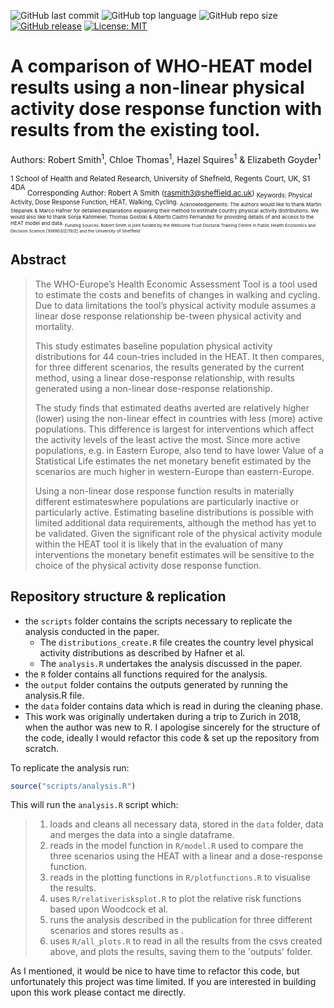![GitHub last commit](https://img.shields.io/github/last-commit/RobertASmith/HEAT_DRF?color=red&style=plastic)
![GitHub top language](https://img.shields.io/github/languages/top/RobertASmith/HEAT_DRF?style=plastic)
![GitHub repo size](https://img.shields.io/github/repo-size/RobertASmith/HEAT_DRF?style=plastic)
[![GitHub release](https://img.shields.io/badge/R-HEDS-green)](https://img.shields.io/badge/R-hello-green)
[![License: MIT](https://img.shields.io/badge/License-MIT-yellow.svg)](https://opensource.org/licenses/MIT)

# A comparison of WHO-HEAT model results using a non-linear physical activity dose response function with results from the existing tool.

Authors: Robert Smith<sup>1</sup>, Chloe Thomas<sup>1</sup>, Hazel Squires<sup>1</sup> & Elizabeth Goyder<sup>1</sup>

<sup>1 School of Health and Related Research, University of Shefﬁeld, Regents Court, UK, S1 4DA </sup>
<sub> Corresponding Author: Robert A Smith (rasmith3@sheffield.ac.uk) </sup>
<sub> Keywords: Physical Activity, Dose Response Function, HEAT, Walking, Cycling. </sup>
<sub> Acknowledgements:  The authors would like to thank Martin Stepanek & Marco Hafner for detailed explanations explaining their method to estimate country physical activity distributions. We would also like to thank Sonja Kahlmeier, Thomas Gostski & Alberto Castro Fernandez for providing details of and access to the HEAT model and data. </sup>
<sub> Funding Sources: Robert Smith is joint funded by the Wellcome Trust Doctoral Training Centre in Public Health Economics and Decision Science [108903/Z/19/Z] and the University of Shefﬁeld </sup>

## Abstract

>The WHO-Europe’s Health Economic Assessment Tool is a tool used to estimate the costs and benefits of changes in walking and cycling.  Due to data limitations the tool’s physical activity module assumes a linear dose response relationship be-tween physical activity and mortality.
>
>This study estimates baseline population physical activity distributions for 44 coun-tries included in the HEAT. It then compares, for three different scenarios, the results generated by the current method, using a linear dose-response relationship, with results generated using a non-linear dose-response relationship.
>
>The study finds that estimated deaths averted are relatively higher (lower) using the non-linear effect in countries with less (more) active populations. This difference is largest for interventions which affect the activity levels of the least active the most. Since more active populations, e.g. in Eastern Europe,  also tend to have lower Value of a Statistical Life estimates the net monetary benefit estimated by the scenarios are much higher in western-Europe than eastern-Europe.
>
>Using a non-linear dose response function results in materially different estimateswhere populations are particularly inactive or particularly active.  Estimating baseline distributions is possible with limited additional data requirements, although the method has yet to be validated.  Given the significant role of the physical activity module within the HEAT tool it is likely that in the evaluation of many interventions the monetary benefit estimates will be sensitive to the choice of the physical activity dose response function.

## Repository structure & replication
- the `scripts` folder contains the scripts necessary to replicate the analysis conducted in the paper. 
  -  The `distributions_create.R` file creates the country level physical activity distributions as described by Hafner et al. 
  -  The `analysis.R` undertakes the analysis discussed in the paper.
- the `R` folder contains all functions required for the analysis.
- the `output` folder contains the outputs generated by running the analysis.R file.
- the `data` folder contains data which is read in during the cleaning phase.
- This work was originally undertaken during a trip to Zurich in 2018, when the author was new to R. I apologise sincerely for the structure of the code, ideally I would refactor this code & set up the repository from scratch.

To replicate the analysis run:

``` r
source("scripts/analysis.R")
```
This will run the `analysis.R` script which:

> 1) loads and cleans all necessary data, stored in the `data` folder, data and merges the data into a single dataframe.
> 2) reads in the model function in `R/model.R` used to compare the three scenarios using the HEAT with a linear and a dose-response function.
> 3) reads in the plotting functions in `R/plotfunctions.R` to visualise the results.
> 4) uses `R/relativerisksplot.R` to plot the relative risk functions based upon Woodcock et al. 
> 5) runs the analysis described in the publication for three different scenarios and stores results as .
> 6) uses `R/all_plots.R` to read in all the results from the csvs created above, and plots the results, saving them to the 'outputs' folder.

As I mentioned, it would be nice to have time to refactor this code, but unfortunately this project was time limited. If you are interested in building upon this work please contact me directly.



